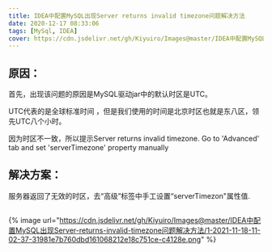 ```yaml
---
title: IDEA中配置MySQL出现Server returns invalid timezone问题解决方法
date: 2020-12-17 08:33:06
tags: [MySql, IDEA]
cover: https://cdn.jsdelivr.net/gh/Kiyuiro/Images@master/IDEA中配置MySQL出现Server-returns-invalid-timezone问题解决方法/cover-2021-11-18-11-02-37-0721a860f4791b9fba20da6dcccad7a3-5b904f.png
---
```


## 原因：
首先，出现该问题的原因是MySQL驱动jar中的默认时区是UTC。

UTC代表的是全球标准时间 ，但是我们使用的时间是北京时区也就是东八区，领先UTC八个小时。

因为时区不一致，所以提示Server returns invalid timezone. Go to 'Advanced' tab and set 'serverTimezone' property manually

## 解决方案：
服务器返回了无效的时区，去“高级”标签中手工设置“serverTimezon"属性值.

![]()

{%  image
    url="https://cdn.jsdelivr.net/gh/Kiyuiro/Images@master/IDEA中配置MySQL出现Server-returns-invalid-timezone问题解决方法/1-2021-11-18-11-02-37-31981e7b760dbd161068212e18c751ce-c4128e.png"
%}